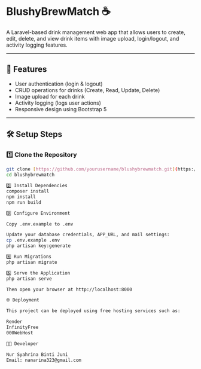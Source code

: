# BlushyBrewMatch ☕  
A Laravel-based drink management web app that allows users to create, edit, delete, and view drink items with image upload, login/logout, and activity logging features.

---

## 🚀 Features
- User authentication (login & logout)
- CRUD operations for drinks (Create, Read, Update, Delete)
- Image upload for each drink
- Activity logging (logs user actions)
- Responsive design using Bootstrap 5

---

## 🛠️ Setup Steps


### 1️⃣ Clone the Repository
```bash
git clone [https://github.com/yourusername/blushybrewmatch.git](https://github.com/nanarina323-jpg/blushybrewmatchappmanagement.git)
cd blushybrewmatch

2️⃣ Install Dependencies
composer install
npm install
npm run build

3️⃣ Configure Environment

Copy .env.example to .env

Update your database credentials, APP_URL, and mail settings:
cp .env.example .env
php artisan key:generate

4️⃣ Run Migrations
php artisan migrate

5️⃣ Serve the Application
php artisan serve

Then open your browser at http://localhost:8000

🌐 Deployment

This project can be deployed using free hosting services such as:

Render
InfinityFree
000WebHost

👩‍💻 Developer

Nur Syahrina Binti Juni
Email: nanarina323@gmail.com




